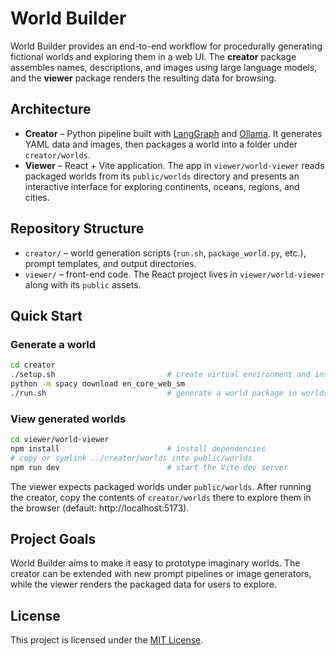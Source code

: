 # World Builder

World Builder provides an end-to-end workflow for procedurally generating fictional worlds and exploring them in a web UI. The **creator** package assembles names, descriptions, and images using large language models, and the **viewer** package renders the resulting data for browsing.

## Architecture
- **Creator** – Python pipeline built with [LangGraph](https://github.com/langchain-ai/langgraph) and [Ollama](https://ollama.ai/). It generates YAML data and images, then packages a world into a folder under `creator/worlds`.
- **Viewer** – React + Vite application. The app in `viewer/world-viewer` reads packaged worlds from its `public/worlds` directory and presents an interactive interface for exploring continents, oceans, regions, and cities.

## Repository Structure
- `creator/` – world generation scripts (`run.sh`, `package_world.py`, etc.), prompt templates, and output directories.
- `viewer/` – front-end code. The React project lives in `viewer/world-viewer` along with its `public` assets.

## Quick Start
### Generate a world
```bash
cd creator
./setup.sh                         # create virtual environment and install deps
python -m spacy download en_core_web_sm
./run.sh                           # generate a world package in worlds/
```

### View generated worlds
```bash
cd viewer/world-viewer
npm install                        # install dependencies
# copy or symlink ../creator/worlds into public/worlds
npm run dev                        # start the Vite dev server
```
The viewer expects packaged worlds under `public/worlds`. After running the creator, copy the contents of `creator/worlds` there to explore them in the browser (default: http://localhost:5173).

## Project Goals
World Builder aims to make it easy to prototype imaginary worlds. The creator can be extended with new prompt pipelines or image generators, while the viewer renders the packaged data for users to explore.

## License
This project is licensed under the [MIT License](LICENSE).


